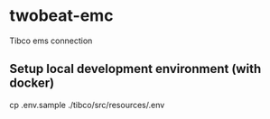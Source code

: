 # twobeat-emc
Tibco ems connection

## Setup local development environment (with docker)
cp .env.sample ./tibco/src/resources/.env


